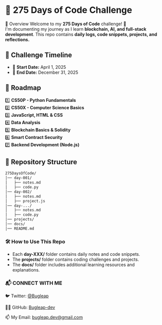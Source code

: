 # 🚀 275 Days of Code Challenge
📌 Overview
Welcome to my **275 Days of Code** challenge! 🚀  
I'm documenting my journey as I learn **blockchain, AI, and full-stack development**. This repo contains **daily logs, code snippets, projects, and reflections.**
  
## 📅 Challenge Timeline  
- 📆 **Start Date:** April 1, 2025  
- 🏁 **End Date:** December 31, 2025  

## 📜 Roadmap  
1️⃣ **CS50P - Python Fundamentals**  
2️⃣ **CS50X - Computer Science Basics**  
3️⃣ **JavaScript, HTML & CSS**  
4️⃣ **Data Analysis**  
5️⃣ **Blockchain Basics & Solidity**  
6️⃣ **Smart Contract Security**  
7️⃣ **Backend Development (Node.js)**  


## 📂 Repository Structure  
```bash
275DaysOfCode/
│── day-001/
│   ├── notes.md
│   ├── code.py
│── day-002/
│   ├── notes.md
│   ├── project.js
│── day-.../
│   ├── notes.md
│   ├── code.py
│── projects/
│── docs/
│── README.md
```

### **🛠️ How to Use This Repo**
- Each **day-XXX/** folder contains daily notes and code snippets.
- The **projects/** folder contains coding challenges and projects.
- The **docs/** folder includes additional learning resources and explanations.

### 📬 CONNECT WITH ME
🐦 Twitter: [@Bugleap](https://x.com/Bugleap)

👨‍💻 GitHub: [Bugleap-dev](https://github.com/Bugleap-dev/)

📫 My Email: [bugleap.dev@gmail.com](bugleap.dev@gmail.com)
